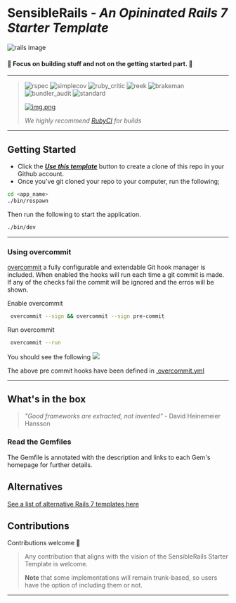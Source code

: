 # SensibleRails - _An Opininated Rails 7 Starter Template_

![rails image](docs/images/rails-imageb.PNG)

#### 🚀 Focus on building stuff and not on the getting started part. 🚀

---

> ![rspec](https://ruby.ci/badges/44eb0fcb-d1a2-4c42-a801-ad8d8f096868/rspec)
![simplecov](https://ruby.ci/badges/44eb0fcb-d1a2-4c42-a801-ad8d8f096868/simplecov)
![ruby_critic](https://ruby.ci/badges/44eb0fcb-d1a2-4c42-a801-ad8d8f096868/ruby_critic)
![reek](https://ruby.ci/badges/44eb0fcb-d1a2-4c42-a801-ad8d8f096868/reek)
![brakeman](https://ruby.ci/badges/44eb0fcb-d1a2-4c42-a801-ad8d8f096868/brakeman)
![bundler_audit](https://ruby.ci/badges/44eb0fcb-d1a2-4c42-a801-ad8d8f096868/bundler_audit)
![standard](https://ruby.ci/badges/44eb0fcb-d1a2-4c42-a801-ad8d8f096868/standard)
>
>  [![img.png](docs/images/rubyci.png)](https://ruby.ci/)
>
> _We highly recommend [RubyCI](https://ruby.ci/) for builds_

--- 

## Getting Started

- Click the [**_Use this template_**](https://github.com/davidteren/sensible_rails_starter/generate) button to create a
  clone of this repo in your Github account.
- Once you've git cloned your repo to your computer, run the following;

```bash
cd <app_name>
./bin/respawn
```

Then run the following to start the application.

```bash
./bin/dev
```

 ---

### Using overcommit
          
[overcommit](https://github.com/sds/overcommit) a fully configurable and extendable Git hook manager is included.
 When enabled the hooks will run each time a git commit is made. If any of the checks fail the commit will be ignored and the erros will be shown. 

Enable overcommit

```bash
 overcommit --sign && overcommit --sign pre-commit
````

Run overcommit
```bash
 overcommit --run
````
 
You should see the following
![](docs/images/overcommit-run.png)

The above pre commit hooks have been defined in [.overcommit.yml](.overcommit.yml) 

---

## What's in the box

> _"Good frameworks are extracted, not invented"_ - David Heinemeier Hansson

### Read the Gemfiles

The Gemfile is annotated with the description and links to each Gem's homepage for further details.

## Alternatives

[See a list of alternative Rails 7 templates here](sensibles/alternatives.md)

## Contributions

Contributions welcome 🤗


> Any contribution that aligns with the vision of the SensibleRails Starter Template is welcome.
>
> **Note** that some implementations will remain trunk-based, so users have the option of including them or not.

---
